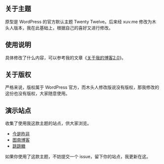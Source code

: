 ## 关于主题
原型是 WordPress 的官方默认主题 Twenty Twelve。后来经 xuv.me 修改为木头人版本，我在此基础上，根据自己的喜好又进行修改。

## 使用说明
具体修改了什么内容，可以参考我的文章《[关于我的博客2.0](https://zuofei.net/5029.html)》。

## 关于版权
严格来说，版权属于 WordPress 官方，而木头人修改版说没有版权，那我修改的这份也没有版权，大家随意使用。

## 演示站点
收集了使用我这款主题的站点，供大家浏览。
- [今是昨非](https://zuofei.net)
- [图南博客](https://iliu.org)
- [跳跳糖](https://blog.tangzhipeng.top/)

如果你使用了这款主题，不妨提交一个 issue，留下你的站点，我更新在这。
